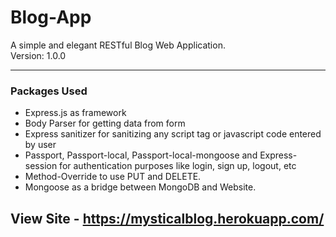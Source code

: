# Blog-App
A simple and elegant RESTful Blog Web Application.<br>
Version: 1.0.0

<hr>

### Packages Used 
* Express.js as framework
* Body Parser for getting data from form
* Express sanitizer for sanitizing any script tag or javascript code entered by user
* Passport, Passport-local, Passport-local-mongoose and Express-session for authentication purposes like login, sign up, logout, etc
* Method-Override to use PUT and DELETE.
* Mongoose as a bridge between MongoDB and Website.

## View Site - <a target="_blank" href="https://mysticalblog.herokuapp.com/">https://mysticalblog.herokuapp.com/</a>

